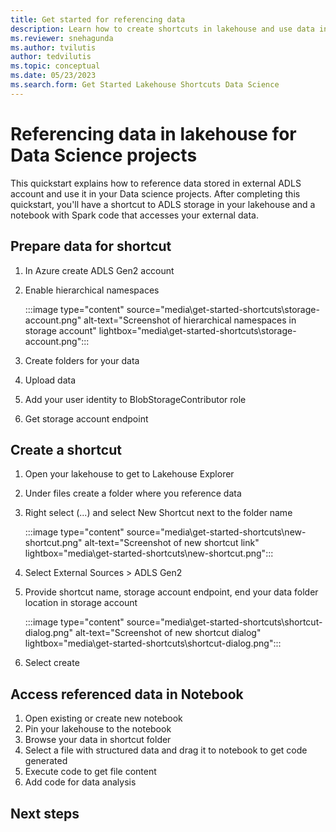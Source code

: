 ```yaml
---
title: Get started for referencing data
description: Learn how to create shortcuts in lakehouse and use data in your data science projects
ms.reviewer: snehagunda
ms.author: tvilutis
author: tedvilutis
ms.topic: conceptual
ms.date: 05/23/2023
ms.search.form: Get Started Lakehouse Shortcuts Data Science
---
```


# Referencing data in lakehouse for Data Science projects
This quickstart explains how to reference data stored in external ADLS account and use it in your Data science projects. After completing this quickstart, you'll have a shortcut to ADLS storage in your lakehouse and a notebook with Spark code that accesses your external data.

## Prepare data for shortcut
1. In Azure create ADLS Gen2 account
1. Enable hierarchical namespaces

   :::image type="content" source="media\get-started-shortcuts\storage-account.png" alt-text="Screenshot of hierarchical namespaces in storage account" lightbox="media\get-started-shortcuts\storage-account.png":::

1. Create folders for your data
1. Upload data
1. Add your user identity to BlobStorageContributor role
1. Get storage account endpoint

## Create a shortcut
1. Open your lakehouse to get to Lakehouse Explorer
1. Under files create a folder where you reference data
1. Right select (...) and select New Shortcut next to the folder name

   :::image type="content" source="media\get-started-shortcuts\new-shortcut.png" alt-text="Screenshot of new shortcut link" lightbox="media\get-started-shortcuts\new-shortcut.png":::

1. Select External Sources > ADLS Gen2
1. Provide shortcut name, storage account endpoint, end your data folder location in storage account

   :::image type="content" source="media\get-started-shortcuts\shortcut-dialog.png" alt-text="Screenshot of new shortcut dialog" lightbox="media\get-started-shortcuts\shortcut-dialog.png":::

1. Select create

## Access referenced data in Notebook
1. Open existing or create new notebook
1. Pin your lakehouse to the notebook
1. Browse your data in shortcut folder
1. Select a file with structured data and drag it to notebook to get code generated
1. Execute code to get file content
1. Add code for data analysis


## Next steps